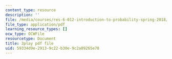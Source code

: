 ```yaml
---
content_type: resource
description: ''
file: /media/courses/res-6-012-introduction-to-probability-spring-2018/59334d9e29139c22b30e9c2a89265e78_B5y6fy5iUtg.pdf
file_type: application/pdf
learning_resource_types: []
ocw_type: OCWFile
resourcetype: Document
title: 3play pdf file
uid: 59334d9e-2913-9c22-b30e-9c2a89265e78
---
```


